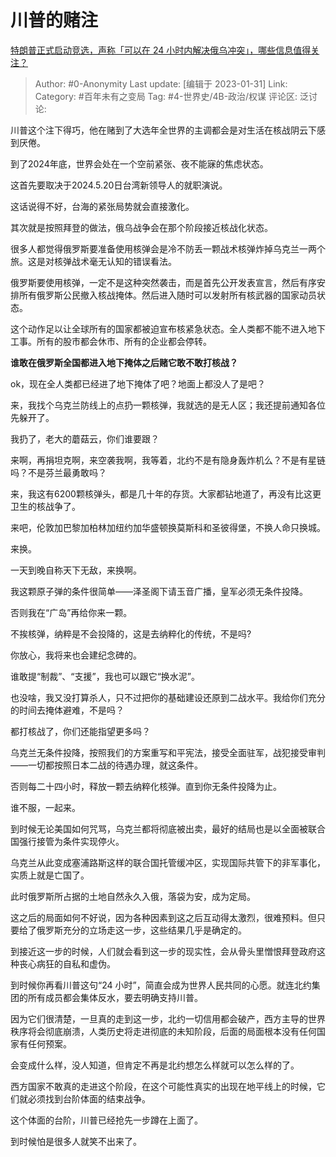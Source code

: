 # 川普的赌注
[特朗普正式启动竞选，声称「可以在 24 小时内解决俄乌冲突」，哪些信息值得关注？](https://www.zhihu.com/question/581167431/answer/2868840983)

> Author: #0-Anonymity
> Last update: [编辑于 2023-01-31]
> Link:
> Category: #百年未有之变局
> Tag: #4-世界史/4B-政治/权谋
> 评论区:
> 泛讨论:

川普这个注下得巧，他在赌到了大选年全世界的主调都会是对生活在核战阴云下感到厌倦。

到了2024年底，世界会处在一个空前紧张、夜不能寐的焦虑状态。

这首先要取决于2024.5.20日台湾新领导人的就职演说。

这话说得不好，台海的紧张局势就会直接激化。

其次就是按照拜登的做法，俄乌战争会在那个阶段接近核战化状态。

很多人都觉得俄罗斯要准备使用核弹会是冷不防丢一颗战术核弹炸掉乌克兰一两个旅。这是对核弹战术毫无认知的错误看法。

俄罗斯要使用核弹，一定不是这种突然袭击，而是首先公开发表宣言，然后有序安排所有俄罗斯公民撤入核战掩体。然后进入随时可以发射所有核武器的国家动员状态。

这个动作足以让全球所有的国家都被迫宣布核紧急状态。全人类都不能不进入地下工事。所有的股市都会休市、所有的企业都会停转。

**谁敢在俄罗斯全国都进入地下掩体之后赌它敢不敢打核战？**

ok，现在全人类都已经进了地下掩体了吧？地面上都没人了是吧？

来，我找个乌克兰防线上的点扔一颗核弹，我就选的是无人区；我还提前通知各位先躲开了。

我扔了，老大的蘑菇云，你们谁要跟？

来啊，再捐坦克啊，来空袭我啊，我等着，北约不是有隐身轰炸机么？不是有星链吗？不是芬兰最勇敢吗？

来，我这有6200颗核弹头，都是几十年的存货。大家都钻地道了，再没有比这更卫生的核战争了。

来吧，伦敦加巴黎加柏林加纽约加华盛顿换莫斯科和圣彼得堡，不换人命只换城。

来换。

一天到晚自称天下无敌，来换啊。

我这颗原子弹的条件很简单——泽圣阁下请玉音广播，皇军必须无条件投降。

否则我在“广岛”再给你来一颗。

不挨核弹，纳粹是不会投降的，这是去纳粹化的传统，不是吗?

你放心，我将来也会建纪念碑的。

谁敢提“制裁”、“支援”，我也可以跟它“换水泥”。

也没啥，我又没打算杀人，只不过把你的基础建设还原到二战水平。我给你们充分的时间去掩体避难，不是吗？

都打核战了，你们还能指望更多吗？

乌克兰无条件投降，按照我们的方案重写和平宪法，接受全面驻军，战犯接受审判——一切都按照日本二战的待遇办理，就这条件。

否则每二十四小时，释放一颗去纳粹化核弹。直到你无条件投降为止。

谁不服，一起来。

到时候无论美国如何咒骂，乌克兰都将彻底被出卖，最好的结局也是以全面被联合国强行接管为条件实现停火。

乌克兰从此变成塞浦路斯这样的联合国托管缓冲区，实现国际共管下的非军事化，实质上就是亡国了。

此时俄罗斯所占据的土地自然永久入俄，落袋为安，成为定局。

这之后的局面如何不好说，因为各种因素到这之后互动得太激烈，很难预料。但只要给了俄罗斯充分的立场走这一步，这些结果几乎是确定的。

到接近这一步的时候，人们就会看到这一步的现实性，会从骨头里憎恨拜登政府这种丧心病狂的自私和虚伪。

到时候你再看川普这句“24 小时”，简直会成为世界人民共同的心愿。就连北约集团的所有成员都会集体反水，要去明确支持川普。

因为它们很清楚，一旦真的走到这一步，北约一切信用都会破产，西方主导的世界秩序将会彻底崩溃，人类历史将走进彻底的未知阶段，后面的局面根本没有任何国家有任何预案。

会变成什么样，没人知道，但肯定不再是北约想怎么样就可以怎么样的了。

西方国家不敢真的走进这个阶段，在这个可能性真实的出现在地平线上的时候，它们就必须找到台阶体面的结束战争。

这个体面的台阶，川普已经抢先一步蹲在上面了。

到时候怕是很多人就笑不出来了。
